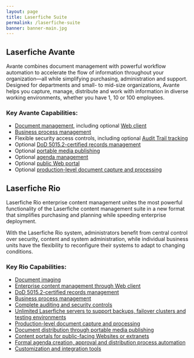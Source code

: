 ```yaml
---
layout: page
title: Laserfiche Suite
permalink: /laserfiche-suite
banner: banner-main.jpg
---
```


## Laserfiche Avante
Avante combines document management with powerful workflow automation to accelerate the flow of information throughout your organization—all while simplifying purchasing, administration and support.
Designed for departments and small- to mid-size organizations, Avante helps you capture, manage, distribute and work with information in diverse working environments, whether you have 1, 10 or 100 employees.

### Key Avante Capabilities:

* [Document management](http://www.laserfiche.com/en/Products/Product%20Modules/Client%20and%20Server.aspx), including optional [Web client](http://www.laserfiche.com/en/Products/Product%20Modules/Web%20Access.aspx)
* [Business process management](http://www.laserfiche.com/en/Products/Product%20Modules/Workflow.aspx)
* Flexible security access controls, including optional [Audit Trail tracking](http://www.laserfiche.com/en/Products/Product%20Modules/Audit%20Trail.aspx)
* Optional [DoD 5015.2-certified records management](http://www.laserfiche.com/en/Products/Product%20Modules/Records%20Management%20Edition.aspx)
* Optional [portable media publishing](http://www.laserfiche.com/en/Products/Product%20Modules/Plus.aspx)
* Optional [agenda management](http://www.laserfiche.com/en/Products/Product%20Modules/Agenda%20Manager.aspx)
* Optional [public Web portal](http://www.laserfiche.com/en/Products/Product%20Modules/WebLink.aspx)
* Optional [production-level document capture and processing](http://www.laserfiche.com/en/Products/Product%20Modules/Quick%20Fields.aspx)

## Laserfiche Rio
Laserfiche Rio enterprise content management unites the most powerful functionality of the Laserfiche content management suite in a new format that simplifies purchasing and planning while speeding enterprise deployment.

With the Laserfiche Rio system, administrators benefit from central control over security, content and system administration, while individual business units have the flexibility to reconfigure their systems to adapt to changing conditions.

### Key Rio Capabilities:

* [Document imaging](http://www.laserfiche.com/Products/Product%20Modules/Client%20and%20Server.aspx)
* [Enterprise content management through Web client](http://www.laserfiche.com/Products/Product%20Modules/Web%20Access.aspx)
* [DoD 5015.2-certified records management](http://www.laserfiche.com/Products/Product%20Modules/Records%20Management%20Edition.aspx)
* [Business process management](http://www.laserfiche.com/Products/Product%20Modules/Workflow.aspx)
* [Complete auditing and security controls](http://www.laserfiche.com/Products/Product%20Modules/Audit%20Trail.aspx)
* [Unlimited Laserfiche servers to support backups, failover clusters and testing environments](http://www.laserfiche.com/Products/Product%20Modules/Client%20and%20Server.aspx)
* [Production-level document capture and processing](http://www.laserfiche.com/Products/Product%20Modules/Quick%20Fields.aspx)
* [Document distribution through portable media publishing](http://www.laserfiche.com/Products/Product%20Modules/Plus.aspx)
* [Content portals for public-facing Websites or extranets](http://www.laserfiche.com/Products/Product%20Modules/WebLink.aspx)
* [Formal agenda creation, approval and distribution process automation](http://www.laserfiche.com/Products/Product%20Modules/Agenda%20Manager.aspx)
* [Customization and integration tools](http://www.laserfiche.com/Products/Product%20Modules/Laserfiche%20Toolkit.aspx)

